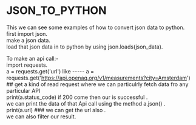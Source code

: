 # JSON_TO_PYTHON
This we can see some examples of how to convert json data to python. <br>
first import json. <br>
make a json data. <br>
load that json data in  to  python by using json.loads(json_data). <br>





To make an api call:- <br>
import requests. <br>
a = requests.get('url')   like ----- a = requests.get('https://api.openaq.org/v1/measurements?city=Amsterdam')  ## get a kind of read request where we can particulrly fetch data fro any particular API<br>
print(a.status_code)  if 200 come then our is successful . <br>
we can print the data of that Api call using the method a.json() . <br>
print(a.url)  ### we can get the url also . <br>
we can also filter our result. <br>








